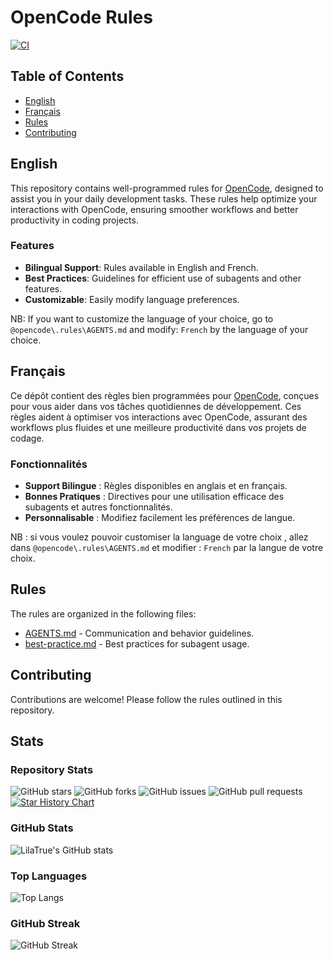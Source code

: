 # OpenCode Rules

[![CI](https://github.com/lilaTrue/opencode-rules/workflows/Repository%20Consistency%20Check/badge.svg)](https://github.com/lilaTrue/opencode-rules/actions)

## Table of Contents

- [English](#english)
- [Français](#français)
- [Rules](#rules)
- [Contributing](#contributing)

## English

This repository contains well-programmed rules for [OpenCode](https://opencode.ai/), designed to assist you in your daily development tasks. These rules help optimize your interactions with OpenCode, ensuring smoother workflows and better productivity in coding projects.

### Features
- **Bilingual Support**: Rules available in English and French.
- **Best Practices**: Guidelines for efficient use of subagents and other features.
- **Customizable**: Easily modify language preferences.

NB: If you want to customize the language of your choice, go to `@opencode\.rules\AGENTS.md` and modify: `French` by the language of your choice.

## Français

Ce dépôt contient des règles bien programmées pour [OpenCode](https://opencode.ai/), conçues pour vous aider dans vos tâches quotidiennes de développement. Ces règles aident à optimiser vos interactions avec OpenCode, assurant des workflows plus fluides et une meilleure productivité dans vos projets de codage.

### Fonctionnalités
- **Support Bilingue** : Règles disponibles en anglais et en français.
- **Bonnes Pratiques** : Directives pour une utilisation efficace des subagents et autres fonctionnalités.
- **Personnalisable** : Modifiez facilement les préférences de langue.

NB : si vous voulez pouvoir customiser la language de votre choix , allez dans `@opencode\.rules\AGENTS.md` et modifier : `French` par la langue de votre choix.

## Rules

The rules are organized in the following files:

- [AGENTS.md](opencode/.rules/AGENTS.md) - Communication and behavior guidelines.
- [best-practice.md](best-practice.md) - Best practices for subagent usage.

## Contributing

Contributions are welcome! Please follow the rules outlined in this repository.

## Stats

### Repository Stats
![GitHub stars](https://img.shields.io/github/stars/lilaTrue/opencode-rules?style=social)
![GitHub forks](https://img.shields.io/github/forks/lilaTrue/opencode-rules?style=social)
![GitHub issues](https://img.shields.io/github/issues/lilaTrue/opencode-rules)
![GitHub pull requests](https://img.shields.io/github/issues-pr/lilaTrue/opencode-rules)
[![Star History Chart](https://api.star-history.com/svg?repos=lilaTrue/opencode-rules&type=Date)](https://star-history.com/#lilaTrue/opencode-rules&Date)

### GitHub Stats
![LilaTrue's GitHub stats](https://github-readme-stats.vercel.app/api?username=LilaTrue&show_icons=true&theme=radical)

### Top Languages
![Top Langs](https://github-readme-stats.vercel.app/api/top-langs/?username=LilaTrue&layout=compact)

### GitHub Streak
![GitHub Streak](https://github-readme-streak-stats.herokuapp.com/?user=LilaTrue)

